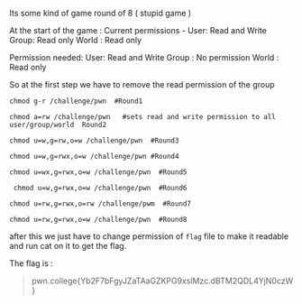 Its some kind of game round of 8 ( stupid game ) 

At the start of the game : 
  Current permissions - 
    User: Read and Write
    Group: Read only
    World : Read only 

 Permission needed:
     User: Read and Write
     Group : No permission
     World : Read only 

So at the first step we have to remove the read permission of the group 

```
chmod g-r /challenge/pwn  #Round1

chmod a=rw /challenge/pwn   #sets read and write permission to all user/group/world  Round2

chmod u=w,g=rw,o=w /challenge/pwn  #Round3

chmod u=w,g=rwx,o=w /challenge/pwn #Round4

chmod u=wx,g=rwx,o=w /challenge/pwn  #Round5

 chmod u=w,g=rwx,o=w /challenge/pwn  #Round6

chmod u=rw,g=rwx,o=rw /challenge/pwm  #Round7

chmod u=rw,g=rwx,o=w /challenge/pwn  #Round8

```

after this we just have to change permission of `flag` file to make it readable and run cat on it to get the flag.

The flag is :
>pwn.college{Yb2F7bFgyJZaTAaGZKPG9xslMzc.dBTM2QDL4YjN0czW}
